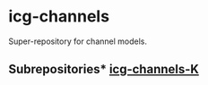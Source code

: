 # icg-channels
Super-repository for channel models.

## Subrepositories* [icg-channels-K](https://github.com/icgenealogy/icg-channels-k.git)
